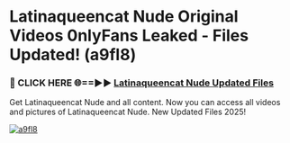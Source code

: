 # Latinaqueencat Nude Original Videos 0nlyFans Leaked - Files Updated! (a9fl8)

<h3>🔴 CLICK HERE 🌐==►► <a href="https://tinyurl.com/5h6xmrr3" rel="nofollow">Latinaqueencat Nude Updated Files</a></h3>

Get Latinaqueencat Nude and all content. Now you can access all videos and pictures of Latinaqueencat Nude. New Updated Files 2025!

[![a9fl8](https://i.imgur.com/KVD873Z.gif)](https://tinyurl.com/5h6xmrr3)

